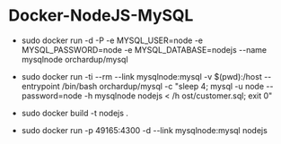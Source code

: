 # Docker-NodeJS-MySQL

* sudo docker run -d -P -e MYSQL_USER=node -e MYSQL_PASSWORD=node -e MYSQL_DATABASE=nodejs --name mysqlnode orchardup/mysql

* sudo docker run -ti --rm --link mysqlnode:mysql -v $(pwd):/host --entrypoint /bin/bash orchardup/mysql -c "sleep 4; mysql -u node --password=node -h mysqlnode nodejs < /h ost/customer.sql; exit 0"

* sudo docker build -t nodejs .

* sudo docker run -p 49165:4300 -d --link mysqlnode:mysql nodejs
